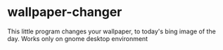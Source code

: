 # wallpaper-changer
This little program changes your wallpaper, to today's bing image of the day. Works only on gnome desktop environment

